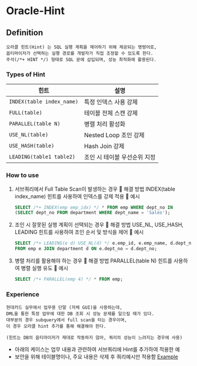 # Oracle-Hint

## Definition
```
오라클 힌트(Hint) 는 SQL 실행 계획을 제어하기 위해 제공되는 명령어로, 
옵티마이저가 선택하는 실행 경로를 개발자가 직접 조정할 수 있도록 한다. 
주석(/*+ HINT */) 형태로 SQL 문에 삽입되며, 성능 최적화에 활용된다.
```

### Types of Hint
| 힌트 | 설명 |
|------|------|
| `INDEX(table index_name)` | 특정 인덱스 사용 강제 |
| `FULL(table)` | 테이블 전체 스캔 강제 |
| `PARALLEL(table N)` | 병렬 처리 활성화 |
| `USE_NL(table)` | Nested Loop 조인 강제 |
| `USE_HASH(table)` | Hash Join 강제 |
| `LEADING(table1 table2)` | 조인 시 테이블 우선순위 지정 |

### How to use

1. 서브쿼리에서 Full Table Scan이 발생하는 경우
🔹 해결 방법
INDEX(table index_name) 힌트를 사용하여 인덱스를 강제 적용
🔹 예시
     ```sql
     SELECT /*+ INDEX(emp emp_idx) */ * FROM emp WHERE dept_no IN 
     (SELECT dept_no FROM department WHERE dept_name = 'Sales');
     ```

2. 조인 시 잘못된 실행 계획이 선택되는 경우
🔹 해결 방법
USE_NL, USE_HASH, LEADING 힌트를 사용하여 조인 순서 및 방식을 제어
🔹 예시
     ```sql
     SELECT /*+ LEADING(e d) USE_NL(d) */ e.emp_id, e.emp_name, d.dept_name 
     FROM emp e JOIN department d ON e.dept_no = d.dept_no;
     ```

3. 병렬 처리를 활용해야 하는 경우
🔹 해결 방법
PARALLEL(table N) 힌트를 사용하여 병렬 실행 유도
🔹 예시
     ```sql
     SELECT /*+ PARALLEL(emp 4) */ * FROM emp;
     ```

### Experience
```
현대카드 실무에서 업무용 단말 (자체 GUI)을 사용하는데, 
DML을 통한 특정 업무에 대한 DB 조회 시 성능 문제를 일으킬 때가 있다.
대부분의 경우 subquery에서 full scan을 타는 경우이며, 
이 경우 오라클 hint 추가를 통해 해결해야 한다.

(힌트는 DB의 옵티마이저가 제대로 작동하지 않아, 쿼리의 성능이 느려지는 경우에 사용)
```

- 아래의 케이스는 업무 내용과 관련하여 서브쿼리에 Hint를 추가하여 적용한 예
- 보안을 위해 테이블명이나, 주요 내용은 삭제 후 쿼리예시만 적용함
[Example](./hint_example.sql)